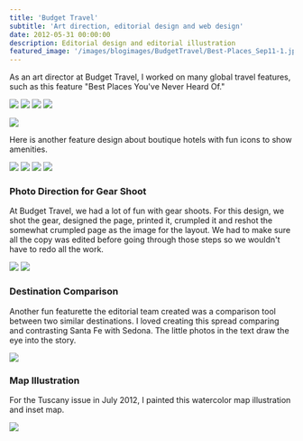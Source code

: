 ```yaml
---
title: 'Budget Travel'
subtitle: 'Art direction, editorial design and web design'
date: 2012-05-31 00:00:00
description: Editorial design and editorial illustration
featured_image: '/images/blogimages/BudgetTravel/Best-Places_Sep11-1.jpg'
---
```


As an art director at Budget Travel, I worked on many global travel features, such as this feature "Best Places You've Never Heard Of."

<div class="gallery" data-columns="2">
	<img src="/images/blogimages/BudgetTravel/Best-Places_Sep11-1.jpg">
	<img src="/images/blogimages/BudgetTravel/Best-Places_Sep11-2.jpg">
	<img src="/images/blogimages/BudgetTravel/Best-Places_Sep11-3.jpg">
	<img src="/images/blogimages/BudgetTravel/Best-Places_Sep11-4.jpg">
</div>

![](/images/blogimages/BudgetTravel/Boutiquehotels1.jpg)

Here is another feature design about boutique hotels with fun icons to show amenities.

<div class="gallery" data-columns="2">
	<img src="/images/blogimages/BudgetTravel/Boutiquehotels2.jpg">
	<img src="/images/blogimages/BudgetTravel/Boutiquehotels3.jpg">
	<img src="/images/blogimages/BudgetTravel/Boutiquehotels4.jpg">
	<img src="/images/blogimages/BudgetTravel/Boutiquehotels5.jpg">
</div>

### Photo Direction for Gear Shoot 

At Budget Travel, we had a lot of fun with gear shoots. For this design, we shot the gear, designed the page, printed it, crumpled it and reshot the somewhat crumpled page as the image for the layout. We had to make sure all the copy was edited before going through those steps so we wouldn't have to redo all the work.
 
<div class="gallery" data-columns="2">
	<img src="/images/blogimages/BudgetTravel/11Apr_Crumple-Gear-1.jpg">
	<img src="/images/blogimages/BudgetTravel/11Apr_Crumple-Gear-2.jpg">
	</div>
	
### Destination Comparison

Another fun featurette the editorial team created was a comparison tool between two similar destinations. I loved creating this spread comparing and contrasting Santa Fe with Sedona. The little photos in the text draw the eye into the story. 
	
![](/images/blogimages/BudgetTravel/Santafe-Sedona.jpg)

### Map Illustration

For the Tuscany issue in July 2012, I painted this watercolor map illustration and inset map.

![](/images/blogimages/BudgetTravel/Tuscanymap.jpg)

